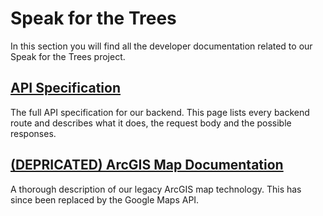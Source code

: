 # Speak for the Trees

In this section you will find all the developer documentation related to our Speak for the Trees project.

## [API Specification](./sftt-api-spec)

The full API specification for our backend. This page lists every backend route and describes what it does, the request body and the possible responses. 

## [(DEPRICATED) ArcGIS Map Documentation](./arcgis-architecture.md)

A thorough description of our legacy ArcGIS map technology. This has since been replaced by the Google Maps API.
